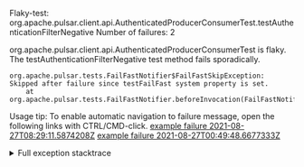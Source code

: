         
Flaky-test: org.apache.pulsar.client.api.AuthenticatedProducerConsumerTest.testAuthenticationFilterNegative
Number of failures: 2

org.apache.pulsar.client.api.AuthenticatedProducerConsumerTest is flaky. The testAuthenticationFilterNegative test method fails sporadically.

```
org.apache.pulsar.tests.FailFastNotifier$FailFastSkipException: Skipped after failure since testFailFast system property is set.
	at org.apache.pulsar.tests.FailFastNotifier.beforeInvocation(FailFastNotifier.java:88)

```

Usage tip: To enable automatic navigation to failure message, open the following links with CTRL/CMD-click.
[example failure 2021-08-27T08:29:11.5874208Z](https://github.com/apache/pulsar/runs/3441181143?check_suite_focus=true#step:9:626)
[example failure 2021-08-27T00:49:48.6677333Z](https://github.com/apache/pulsar/runs/3438608157?check_suite_focus=true#step:9:636)


<details>
<summary>Full exception stacktrace</summary>
<code><pre>
org.apache.pulsar.tests.FailFastNotifier$FailFastSkipException: Skipped after failure since testFailFast system property is set.
	at org.apache.pulsar.tests.FailFastNotifier.beforeInvocation(FailFastNotifier.java:88)

</pre></code>
</details>


